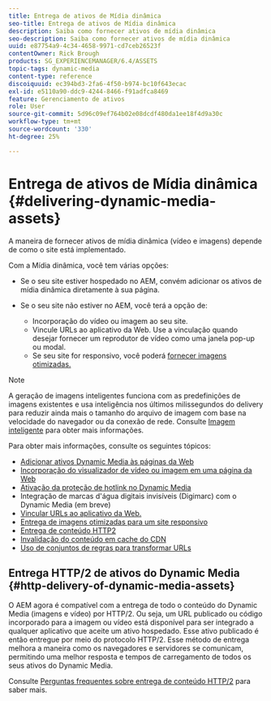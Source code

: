 ```yaml
---
title: Entrega de ativos de Mídia dinâmica
seo-title: Entrega de ativos de Mídia dinâmica
description: Saiba como fornecer ativos de mídia dinâmica
seo-description: Saiba como fornecer ativos de mídia dinâmica
uuid: e87754a9-4c34-4658-9971-cd7ceb26523f
contentOwner: Rick Brough
products: SG_EXPERIENCEMANAGER/6.4/ASSETS
topic-tags: dynamic-media
content-type: reference
discoiquuid: ec394bd3-2fa6-4f50-b974-bc10f643ecac
exl-id: e5110a90-ddc9-4244-8466-f91adfca8469
feature: Gerenciamento de ativos
role: User
source-git-commit: 5d96c09ef764b02e08dcdf480da1ee18f4d9a30c
workflow-type: tm+mt
source-wordcount: '330'
ht-degree: 25%

---
```


# Entrega de ativos de Mídia dinâmica {#delivering-dynamic-media-assets}

A maneira de fornecer ativos de mídia dinâmica (vídeo e imagens) depende de como o site está implementado.

Com a Mídia dinâmica, você tem várias opções:

* Se o seu site estiver hospedado no AEM, convém adicionar os ativos de mídia dinâmica diretamente à sua página.
* Se o seu site não estiver no AEM, você terá a opção de:

   * Incorporação do vídeo ou imagem ao seu site.
   * Vincule URLs ao aplicativo da Web. Use a vinculação quando desejar fornecer um reprodutor de vídeo como uma janela pop-up ou modal.
   * Se seu site for responsivo, você poderá [fornecer imagens otimizadas.](responsive-site.md)

>[!NOTE]
>
>A geração de imagens inteligentes funciona com as predefinições de imagens existentes e usa inteligência nos últimos milissegundos do delivery para reduzir ainda mais o tamanho do arquivo de imagem com base na velocidade do navegador ou da conexão de rede. Consulte [Imagem inteligente](imaging-faq.md) para obter mais informações.

Para obter mais informações, consulte os seguintes tópicos:

* [Adicionar ativos Dynamic Media às páginas da Web](adding-dynamic-media-assets-to-pages.md)
* [Incorporação do visualizador de vídeo ou imagem em uma página da Web](embed-code.md)
* [Ativação da proteção de hotlink no Dynamic Media](https://experienceleague.adobe.com/docs/experience-manager-64/assets/dynamic/hotlink-protection.html?lang=pt-BR#dynamic)
* Integração de marcas d&#39;água digitais invisíveis (Digimarc) com o Dynamic Media (em breve)
* [Vincular URLs ao aplicativo da Web.](linking-urls-to-yourwebapplication.md)
* [Entrega de imagens otimizadas para um site responsivo](responsive-site.md)
* [Entrega de conteúdo HTTP2](http2.md)
* [Invalidação do conteúdo em cache do CDN](invalidate-cdn-cached-content.md)
* [Uso de conjuntos de regras para transformar URLs](using-rulesets-to-transform-urls.md)

## Entrega HTTP/2 de ativos do Dynamic Media {#http-delivery-of-dynamic-media-assets}

O AEM agora é compatível com a entrega de todo o conteúdo do Dynamic Media (imagens e vídeo) por HTTP/2. Ou seja, um URL publicado ou código incorporado para a imagem ou vídeo está disponível para ser integrado a qualquer aplicativo que aceite um ativo hospedado. Esse ativo publicado é então entregue por meio do protocolo HTTP/2. Esse método de entrega melhora a maneira como os navegadores e servidores se comunicam, permitindo uma melhor resposta e tempos de carregamento de todos os seus ativos do Dynamic Media.

Consulte [Perguntas frequentes sobre entrega de conteúdo HTTP/2](/help/sites-administering/scene7-http2faq.md) para saber mais.
